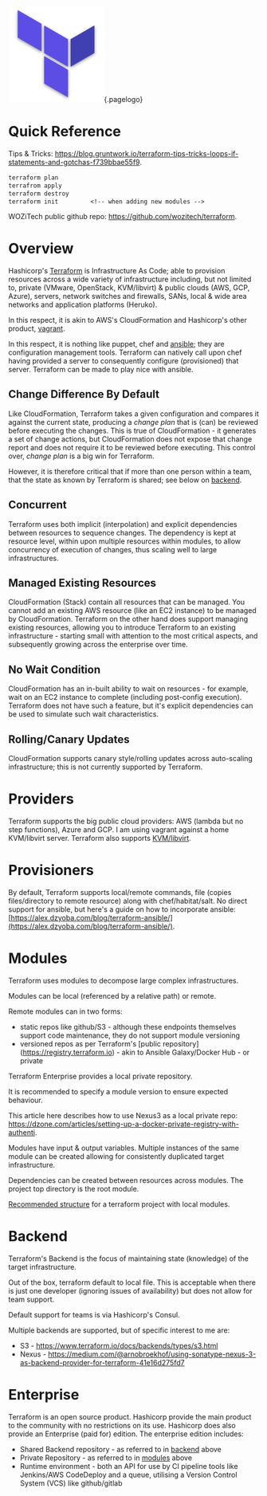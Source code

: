 ![Terraform Logo](/uploads/logos/terraform-logo.png "Terraform Logo"){.pagelogo}
<!-- TITLE: Terraform -->
<!-- SUBTITLE: A quick summary of Terraform -->

# Quick Reference
Tips & Tricks: https://blog.gruntwork.io/terraform-tips-tricks-loops-if-statements-and-gotchas-f739bbae55f9.

```
terraform plan
terrafrom apply
terraform destroy
terraform init         <!-- when adding new modules -->
```

WOZiTech public github repo: https://github.com/wozitech/terraform.
# Overview
Hashicorp's  [Terraform](https://www.terraform.io/) is Infrastructure As Code; able to provision resources across a wide variety of infrastructure including, but not limited to, private (VMware, OpenStack, KVM/libvirt) & public clouds (AWS, GCP, Azure), servers, network switches and firewalls, SANs, local & wide area networks and application platforms (Heruko).

In this respect, it is akin to AWS's CloudFormation and Hashicorp's other product, [vagrant](https://www.vagrantup.com).

In this respect, it is nothing like puppet, chef and [ansible](/technologies/ansible); they are configuration management tools. Terraform can natively call upon chef having provided a server to consequently configure (provisioned) that server. Terraform can be made to play nice with ansible.

## Change Difference By Default
Like CloudFormation, Terraform takes a given configuration and compares it against the current state, producing a _change plan_ that is (can) be reviewed before executing the changes. This is true of CloudFormation - it generates a set of change actions, but CloudFormation does not expose that change report and does not require it to be reviewed before executing. This control over, _change plan_ is a big win for Terraform.

However, it is therefore critical that if more than one person within a team, that the state as known by Terraform is shared; see below on [backend](#backend).

## Concurrent
Terraform uses both implicit (interpolation) and explicit dependencies between resources to sequence changes. The dependency is kept at resource level, within upon multiple resources within modules, to allow concurrency of execution of changes, thus scaling well to large infrastructures.

## Managed Existing Resources
CloudFormation (Stack) contain all resources that can be managed. You cannot add an existing AWS resource (like an EC2 instance) to be managed by CloudFormation. Terraform on the other hand does support managing existing resources, allowing you to introduce Terraform to an existing infrastructure - starting small with attention to the most critical aspects, and subsequently growing across the enterprise over time.

## No Wait Condition
CloudFormation has an in-built ability to wait on resources - for example, wait on an EC2 instance to complete (including post-config execution). Terraform does not have such a feature, but it's explicit dependencies can be used to simulate such wait characteristics.

## Rolling/Canary Updates
CloudFormation supports canary style/rolling updates across auto-scaling infrastructure; this is not currently supported by Terraform.

# Providers
Terraform supports the big public cloud providers: AWS (lambda but no step functions), Azure and GCP. I am using vagrant against a home KVM/libvirt server. Terraform also supports [KVM/libvirt](https://github.com/dmacvicar/terraform-provider-libvirt).

# Provisioners
By default, Terraform supports local/remote commands, file (copies files/directory to remote resource) along with chef/habitat/salt. No direct support for ansible, but here's a guide on how to incorporate ansible: [https://alex.dzyoba.com/blog/terraform-ansible/](https://alex.dzyoba.com/blog/terraform-ansible/).

# Modules
Terraform uses modules to decompose large complex infrastructures. 

Modules can be local (referenced by a relative path) or remote. 

Remote modules can in two forms:
* static repos like github/S3 - although these endpoints themselves support code maintenance, they do not support module versioning 
* versioned repos as per Terraform's [public repository] (https://registry.terraform.io) - akin to Ansible Galaxy/Docker Hub - or private 

Terraform Enterprise provides a local private repository. 

It is recommended to specify a module version to ensure expected behaviour. 

This article here describes how to use Nexus3 as a local private repo: https://dzone.com/articles/setting-up-a-docker-private-registry-with-authenti. 

Modules have input & output variables. Multiple instances of the same module can be created allowing for consistently duplicated target infrastructure. 

Dependencies can be created between resources across modules. The project top directory is the root module. 

[Recommended structure](https://www.terraform.io/docs/enterprise/workspaces/repo-structure.html) for a terraform project with local modules.
# Backend
Terraform's Backend is the focus of maintaining state (knowledge) of the target infrastructure. 

Out of the box, terraform default to local file. This is acceptable when there is just one developer (ignoring issues of availability) but does not allow for team support. 

Default support for teams is via Hashicorp's Consul. 

Multiple backends are supported, but of specific interest to me are:
* S3 - https://www.terraform.io/docs/backends/types/s3.html
* Nexus - https://medium.com/@arnobroekhof/using-sonatype-nexus-3-as-backend-provider-for-terraform-41e16d275fd7

# Enterprise
Terraform is an open source product. Hashicorp provide the main product to the community with no restrictions on its use. Hashicorp does also provide an Enterprise (paid for) edition. The enterprise edition includes:
* Shared Backend repository - as referred to in [backend](#backend) above
* Private Repository - as referred to in [modules](#modules) above
* Runtime environment - both an API for use by CI pipeline tools like Jenkins/AWS CodeDeploy and a queue, utilising a Version Control System (VCS) like github/gitlab